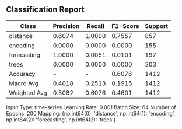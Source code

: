 ## Classification Report

| Class | Precision | Recall | F1-Score | Support |
|-------|-----------|--------|----------|---------|
| distance | 0.6074 | 1.0000 | 0.7557 | 857 |
| encoding | 0.0000 | 0.0000 | 0.0000 | 155 |
| forecasting | 1.0000 | 0.0051 | 0.0101 | 197 |
| trees | 0.0000 | 0.0000 | 0.0000 | 203 |
| Accuracy | - | - | 0.6076 | 1412 |
| Macro Avg | 0.4018 | 0.2513 | 0.1915 | 1412 |
| Weighted Avg | 0.5082 | 0.6076 | 0.4601 | 1412 |

Input Type: time-series
Learning Rate: 0.001
Batch Size: 64
Number of Epochs: 200
Mapping: {np.int64(0): 'distance', np.int64(1): 'encoding', np.int64(2): 'forecasting', np.int64(3): 'trees'}
